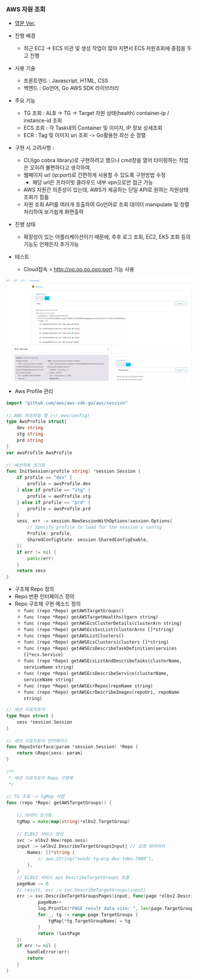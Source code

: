 ### AWS 자원 조회

- [영문 Ver.](doc_goproject)

- 진행 배경
	- 최근 EC2 -> ECS 이관 및 생성 작업이 많아 지면서 ECS 자원조회에 중점을 두고 진행
- 사용 기술
	- 프론트엔드 : Javascript, HTML, CSS
	- 백엔드 : Go언어, Go AWS SDK 라이브러리
- 주요 기능
	- TG 조회 : ALB -> TG -> Target 자원 상태(health) container-ip / instance-id 조회
	- ECS 조회 : 각 Task내의 Container 및 이미지, IP 정보 상세조회
	- ECR : Tag 및 이미지 uri 조회 -> Go활용한 최신 순 정렬
- 구현 시 고려사항 :
	- CLI(go cobra library)로 구현하려고 했으나 cmd창을 열어 타이핑하는 작업은 오히려 불편하다고 생각하여,
	- 웹페이지 url (ip:port)로 간편하게 사용할 수 있도록 구현방법 수정
		- 해당 url은 프라이빗 클라우드 내부 vpn으로만 접근 가능
	- AWS 자원간 의존성이 있는데, AWS가 제공하는 단일 API로 원하는 자원상태 조회가 힘듦
	- 자원 조회 API를 여러개 호출하여 Go언어로 조회 데이터 manipulate 및 정렬 처리하여 보기쉽게 화면출력
- 진행 상태
	- 확장성이 있는 어플리케이션이기 때문에, 추후 로그 조회, EC2, EKS 조회 등의 기능도 언제든지 추가가능
- 테스트
	- Cloud접속 > http://oo.oo.oo.ooo:port 기능 사용

![go sdk app](./assets/images/goproject_kor.png)

- Aws Profile 관리
```go
import "github.com/aws/aws-sdk-go/aws/session"

// AWS 프로파일 명 (~/.aws/config)
type AwsProfile struct{
	dev string
	stg string
	prd string
}
var awsProfile AwsProfile

// 세션객체 초기화
func InitSession(profile string) *session.Session {
	if profile == "dev" {
		profile = awsProfile.dev
	} else if profile == "stg" {
		profile = awsProfile.stg
	} else if profile == "prd" {
		profile = awsProfile.prd
	}
	sess, err := session.NewSessionWithOptions(session.Options{
		// Specify profile to load for the session's config
		Profile: profile,
		SharedConfigState: session.SharedConfigEnable,
	})
	if err != nil {
		panic(err)
	}
	return sess
}
```

- 구조체 Repo 정의
- Repo 반환 인터페이스 정의
- Repo 구조체 구현 메소드 정의
	- `func (repo *Repo) getAWSTargetGroups()`
	- `func (repo *Repo) getAWSTargetHealths(tgarn string)`
	- `func (repo *Repo) getAWSEcsClusterDetails(clusterArn string)`
	- `func (repo *Repo) getAWSEcsSvcList(clusterArns []*string)`
	- `func (repo *Repo) getAWSListClusters()`
	- `func (repo *Repo) getAWSEcsClusters(clusters []*string)`
	- `func (repo *Repo) getAWSEcsDescribeTaskDefinition(services []*ecs.Service)`
	- `func (repo *Repo) getAWSEcsListAndDescribeTasks(clusterName, serviceName string)`
	- `func (repo *Repo) getAWSEcsDescribeService(clusterName, serviceName string)`
	- `func (repo *Repo) getAWSEcrRepos(repoName string)`
	- `func (repo *Repo) getAWSEcrDescribeImages(repoUri, repoName string)`

```go
// 세션 리포지토리
type Repo struct {
	sess *session.Session
}

// 세션 리포지토리 인터페이스
func RepoInterface(param *session.Session) *Repo {
	return &Repo{sess: param}
}

/**
 * 세션 리포지토리 Repo 구현체
 */

// TG 조회 -> tgMap 저장
func (repo *Repo) getAWSTargetGroups() {

	// 데이터 초기화
	tgMap = make(map[string]*elbv2.TargetGroup)

	// ELBV2 서비스 생성
	svc := elbv2.New(repo.sess)
	input := &elbv2.DescribeTargetGroupsInput{ // 요청 파라미터
		Names: []*string {
			// aws.String("awsdc-tg-erp-dev-tdms-7080"),
		},
	}
	// ELBV2 서비스 api DescribeTargetGroups 호출
	pageNum := 0
	// result, err := svc.DescribeTargetGroups(input)
	err := svc.DescribeTargetGroupsPages(input, func(page *elbv2.DescribeTargetGroupsOutput, lastPage bool) bool {
			pageNum++
			log.Println("PAGE result data size: ", len(page.TargetGroups))
			for _, tg := range page.TargetGroups {
				tgMap[*tg.TargetGroupName] = tg
			}
			return !lastPage
	})
	if err != nil {
		handleError(err)
		return
	}
}

```

